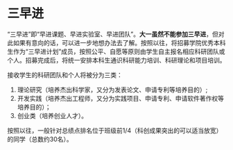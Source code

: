 # 三早进

“三早进”即“早进课题、早进实验室、早进团队”。**大一虽然不能参加三早进**，但对此如果有意向的话，可以进一步地想办法去了解。按照以往，将招募学院优秀本科生作为“三早进计划”成员，按照公平、自愿等原则由学生自主报名相应科研团队或个人。招募完成后，将统一安排本科生通识科研能力培训、科研理论和项目培训。

接收学生的科研团队和个人将被分为三类：

1. 理论研究（培养杰出科学家，又分为发表论文、申请专利等培养目的）;
2. 开发实践（培养杰出工程师，又分为实践项目、申请专利、申请软件著作权等培养目的）；
3. 创业类（培养创业人才）。

按照以往，一般针对总绩点排名位于班级前1/4（科创成果突出的可以适当放宽）的同学（总数约30名）。
